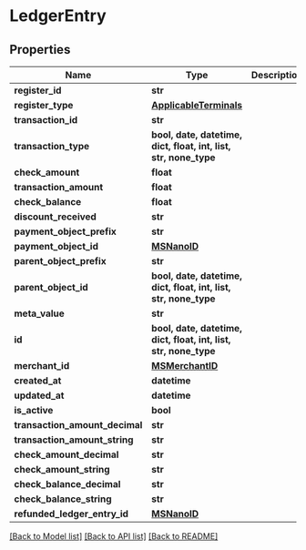 # LedgerEntry


## Properties
Name | Type | Description | Notes
------------ | ------------- | ------------- | -------------
**register_id** | **str** |  | 
**register_type** | [**ApplicableTerminals**](ApplicableTerminals.md) |  | 
**transaction_id** | **str** |  | 
**transaction_type** | **bool, date, datetime, dict, float, int, list, str, none_type** |  | 
**check_amount** | **float** |  | 
**transaction_amount** | **float** |  | 
**check_balance** | **float** |  | 
**discount_received** | **str** |  | 
**payment_object_prefix** | **str** |  | 
**payment_object_id** | [**MSNanoID**](MSNanoID.md) |  | 
**parent_object_prefix** | **str** |  | 
**parent_object_id** | **bool, date, datetime, dict, float, int, list, str, none_type** |  | 
**meta_value** | **str** |  | 
**id** | **bool, date, datetime, dict, float, int, list, str, none_type** |  | 
**merchant_id** | [**MSMerchantID**](MSMerchantID.md) |  | 
**created_at** | **datetime** |  | 
**updated_at** | **datetime** |  | 
**is_active** | **bool** |  | 
**transaction_amount_decimal** | **str** |  | 
**transaction_amount_string** | **str** |  | 
**check_amount_decimal** | **str** |  | 
**check_amount_string** | **str** |  | 
**check_balance_decimal** | **str** |  | 
**check_balance_string** | **str** |  | 
**refunded_ledger_entry_id** | [**MSNanoID**](MSNanoID.md) |  | [optional] 

[[Back to Model list]](../README.md#documentation-for-models) [[Back to API list]](../README.md#documentation-for-api-endpoints) [[Back to README]](../README.md)


